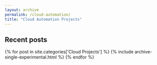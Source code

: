 ```yaml
---
layout: archive
permalink: /cloud-automation/
title: "Cloud Automation Projects"
---
```

<div class="postGroup"> 
  <h2 class="archive__subtitle">Recent posts</h2>
  {% for post in site.categories['Cloud Projects'] %}
    {% include archive-single-experimental.html %}
  {% endfor %}
</div>

